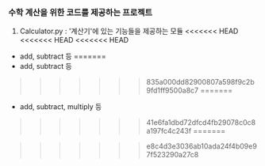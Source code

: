 ### 수학 계산을 위한 코드를 제공하는 프로젝트

1. Calculator.py : '계산기'에 있는 기능들을 제공하는 모듈 
<<<<<<< HEAD
<<<<<<< HEAD
<<<<<<< HEAD
- add, subtract 등
=======
- add, subtract 등 
>>>>>>> 835a000dd82900807a598f9c2b9fd1ff9500a8c7
=======
- add, subtract, multiply 등 
>>>>>>> 41e6fa1dbd72dfcd4fb29078c0c8a197fc4c243f
=======

>>>>>>> e8c4d3e3036ab10ada24f4b09e97f523290a27c8
